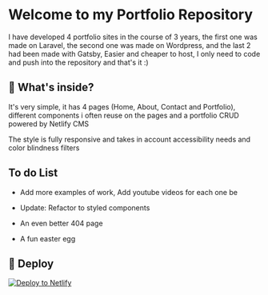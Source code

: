 # Welcome to my Portfolio Repository

I have developed 4 portfolio sites in the course of 3 years, the first one was made on Laravel, the second one was made on Wordpress, and the last 2 had been made with Gatsby, Easier and cheaper to host, I only need to code and push into the repository and that's it :)

## 🧐 What's inside?

It's very simple, it has 4 pages (Home, About, Contact and Portfolio), different components i often reuse on the pages and a portfolio CRUD powered by Netlify CMS

The style is fully responsive and takes in account accessibility needs and color blindness filters

## To do List

- Add more examples of work, Add youtube videos for each one be

- Update: Refactor to styled components

- An even better 404 page

- A fun easter egg

## 💫 Deploy

[![Deploy to Netlify](https://www.netlify.com/img/deploy/button.svg)](https://app.netlify.com/start/deploy?repository=https://github.com/gatsbyjs/gatsby-starter-default)
